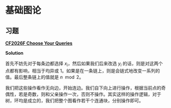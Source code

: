 # 基础图论




## 习题

[**CF2026F Choose Your Queries**](https://codeforces.com/contest/2026/problem/F)

**Solution**

首先不妨先对于每条边都选择 $x_i$，然后如果我们后来改选 $y_i$ 的话，则是对这两个点都有影响，相当于均异或 $1$。如果是在一条链上，则是会链式地改变一系列的值。最后整条链上的值就是 $n \mod 2$。

我们把这些操作看作无向边，开始连边。我们自下向上进行操作，根据当前点的奇偶性，若是奇数，则和父亲操作一次，否则不操作。其实这样的操作逻辑，对于树，环均是成立的，我们把整个图看作若干个连通块，分别操作即可。

